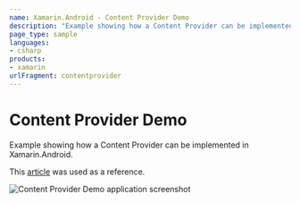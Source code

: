 ```yaml
---
name: Xamarin.Android - Content Provider Demo
description: "Example showing how a Content Provider can be implemented in Xamarin.Android"
page_type: sample
languages:
- csharp
products:
- xamarin
urlFragment: contentprovider
---
```

# Content Provider Demo

Example showing how a Content Provider can be implemented in Xamarin.Android.

This [article](http://www.devx.com/wireless/Article/41133/1954) was used as a reference.

![Content Provider Demo application screenshot](Screenshots/Output.png "Content Provider Demo application screenshot")
